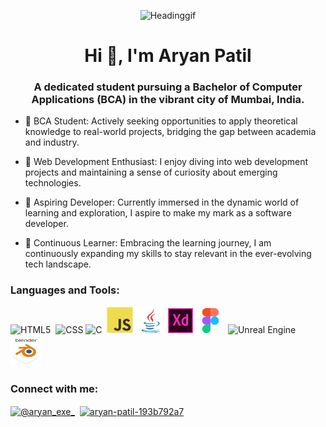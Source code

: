 
<p align="center"><img src="https://i.pinimg.com/originals/e5/4a/fa/e54afabd75adb33464e85f2687b43f87.gif" alt="Headinggif" class="center" width="600" height="220" >
</p>
<h1 align="center"><b>Hi 👋, I'm Aryan Patil</h1>
<h3 align="center">A dedicated student pursuing a Bachelor of Computer Applications (BCA) in the vibrant city of Mumbai, India.</h3>
</b>


- 💼 BCA Student: Actively seeking opportunities to apply theoretical knowledge to real-world projects, bridging the gap between academia and industry. <br>

- 🔭 Web Development Enthusiast: I enjoy diving into web development projects and maintaining a sense of curiosity about emerging technologies. <br>

- 🚀 Aspiring Developer: Currently immersed in the dynamic world of learning and exploration, I aspire to make my mark as a software developer. <br>

- 🌱 Continuous Learner: Embracing the learning journey, I am continuously expanding my skills to stay relevant in the ever-evolving tech landscape. <br>

<h3 align="left">Languages and Tools:</h3>
<p align="left">
    <img src="https://cdn3d.iconscout.com/3d/free/thumb/free-html-5728485-4781249.png" alt="HTML5" width="50" height="50"/>&#160
    <img src="https://cdn.pixabay.com/photo/2017/08/05/11/16/logo-2582747_1280.png" alt="CSS" width="50" height="50"/>
    <img src="https://upload.wikimedia.org/wikipedia/commons/thumb/1/18/C_Programming_Language.svg/1200px-C_Programming_Language.svg.png" alt="C" width="42" height="45"/>&#160
    <img src="https://raw.githubusercontent.com/teamedwardforever/Readme-Generator/71f25dd8b98329b168142a6b782a107b75eab178/svg/Skills/Languages/javascript-original.svg" alt="Javascript" width="42" height="42"/>&#160
    <img src="https://raw.githubusercontent.com/teamedwardforever/Readme-Generator/71f25dd8b98329b168142a6b782a107b75eab178/svg/Skills/Languages/java-original.svg" alt="Java" width="40" height="40"/>&#160
    <img src="https://raw.githubusercontent.com/teamedwardforever/Readme-Generator/71f25dd8b98329b168142a6b782a107b75eab178/svg/Skills/Software/adobe-xd.svg" alt="Adobe-Xd" width="40" height="40"/>&#160
    <img src="https://raw.githubusercontent.com/teamedwardforever/Readme-Generator/71f25dd8b98329b168142a6b782a107b75eab178/svg/Skills/Software/figma-icon.svg" alt="Figma" width="40" height="40"/>&#160
    <img src="https://encrypted-tbn0.gstatic.com/images?q=tbn:ANd9GcQ8R0Ae68MafxdKLCcUFWg5hV7wM7yhNqfsi2VABsc3vl-aI-Tax4kEF68RvlBObKvooEs&usqp=CAU" alt="Unreal Engine" width="45" height="45"/>&#160
    <img src="https://raw.githubusercontent.com/teamedwardforever/Readme-Generator/71f25dd8b98329b168142a6b782a107b75eab178/svg/Skills/Software/blender_community_badge_white.svg" alt="Blender" width="50" height="50"/>
    </p> 

<h3 align="left">Connect with me:</h3>
<p align="left">
<a href="https://twitter.com/@aryan_exe_" target="blank"><img align="center" src="https://cliply.co/wp-content/uploads/2021/09/CLIPLY_372109260_TWITTER_LOGO_400.gif" alt="@aryan_exe_" height="45" width="45" /></a>&#160
<a href="https://linkedin.com/in/aryan-patil-193b792a7" target="blank"><img align="center" src="https://cliply.co/wp-content/uploads/2021/02/372102050_LINKEDIN_ICON_TRANSPARENT_1080.gif" alt="aryan-patil-193b792a7" height="50" width="50" /></a>&#160

</p>
